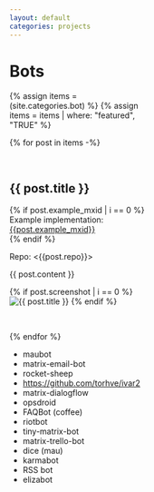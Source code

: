```yaml
---
layout: default
categories: projects
---
```

<script>
jQuery(document).ready(function () {
    jQuery('#document img').parent().addClass('imagep');
});
</script>
<style>
table {
    width: 100%
}
h2 {
    padding-top: 30px;
}
h3 {
    padding-top: 15px;
}
p {
    width: 50%
}
.imagep {
    float: right;
    margin: -157px;
}
#document img {
    float: right;
}
</style>

# Bots

{% assign items = (site.categories.bot) %}
{% assign items = items | where: "featured", "TRUE"  %}

{% for post in items -%}

## {{ post.title }}

{% if post.example_mxid | i == 0 %}
Example implementation: [{{post.example_mxid}}](https://matrix.to/#/{{post.example_mxid}})  
{% endif %}

Repo: <{{post.repo}}>

{{ post.content }}

{% if post.screenshot | i == 0 %}
![{{ post.title }}]({{post.screenshot}})
{% endif %}

<br clear='all' />

{% endfor %}

* maubot
* matrix-email-bot
* rocket-sheep
* https://github.com/torhve/ivar2
* matrix-dialogflow
* opsdroid
* FAQBot (coffee)
* riotbot
* tiny-matrix-bot
* matrix-trello-bot
* dice (mau)
* karmabot
* RSS bot
* elizabot